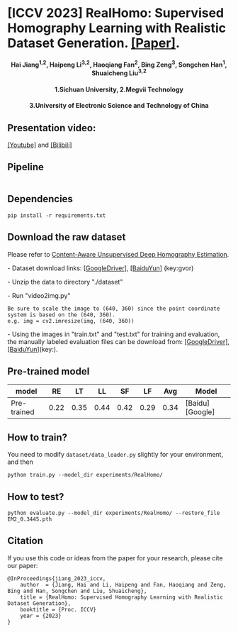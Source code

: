 # [ICCV 2023] RealHomo: Supervised Homography Learning with Realistic Dataset Generation. [[Paper]]().
<h4 align="center">Hai Jiang<sup>1,2</sup>, Haipeng Li<sup>3,2</sup>, Haoqiang Fan<sup>2</sup>, Bing Zeng<sup>3</sup>, Songchen Han<sup>1</sup>, Shuaicheng Liu<sup>3,2</sup></center>
<h4 align="center">1.Sichuan University, 2.Megvii Technology 
<h4 align="center">3.University of Electronic Science and Technology of China</center></center>

## Presentation video:  
[[Youtube]]() and [[Bilibili]]()
## Pipeline
![]()
## Dependencies
```
pip install -r requirements.txt
````

## Download the raw dataset
Please refer to [Content-Aware Unsupervised Deep Homography Estimation](https://github.com/JirongZhang/DeepHomography).

- Dataset download links: [[GoogleDriver]](https://drive.google.com/file/d/19d2ylBUPcMQBb_MNBBGl9rCAS7SU-oGm/view?usp=sharing), [[BaiduYun]](https://pan.baidu.com/s/1Dkmz4MEzMtBx-T7nG0ORqA) (key:gvor)

- Unzip the data to directory "./dataset"

- Run "video2img.py"
```
Be sure to scale the image to (640, 360) since the point coordinate system is based on the (640, 360).
e.g. img = cv2.imresize(img, (640, 360))
```
- Using the images in "train.txt" and "test.txt" for training and evaluation, the manually labeled evaluation files can be download from: [[GoogleDriver]](), [[BaiduYun]]()(key:).
## Pre-trained model

| model    | RE | LT | LL | SF | LF | Avg | Model |
| --------- | ----------- | ------------ |------------ |------------ |------------ |------------ |------------ |
| Pre-trained | 0.22 | 0.35 | 0.44 | 0.42 | 0.29 | 0.34 |[Baidu] [Google] 
## How to train?
You need to modify ```dataset/data_loader.py``` slightly for your environment, and then
```
python train.py --model_dir experiments/RealHomo/ 
```
## How to test?
```
python evaluate.py --model_dir experiments/RealHomo/ --restore_file EM2_0.3445.pth
```
## Citation
If you use this code or ideas from the paper for your research, please cite our paper:
```
@InProceedings{jiang_2023_iccv,
    author  = {Jiang, Hai and Li, Haipeng and Fan, Haoqiang and Zeng, Bing and Han, Songchen and Liu, Shuaicheng},
    title = {RealHomo: Supervised Homography Learning with Realistic Dataset Generation},
    booktitle = {Proc. ICCV}
    year = {2023}
}
```
